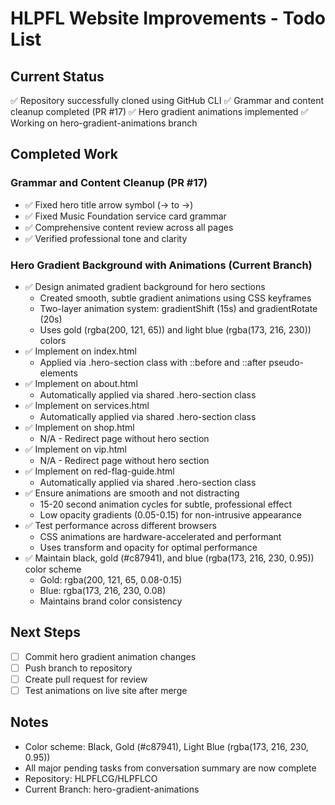 # HLPFL Website Improvements - Todo List

## Current Status
✅ Repository successfully cloned using GitHub CLI
✅ Grammar and content cleanup completed (PR #17)
✅ Hero gradient animations implemented
✅ Working on hero-gradient-animations branch

## Completed Work

### Grammar and Content Cleanup (PR #17)
- ✅ Fixed hero title arrow symbol (-> to →)
- ✅ Fixed Music Foundation service card grammar
- ✅ Comprehensive content review across all pages
- ✅ Verified professional tone and clarity

### Hero Gradient Background with Animations (Current Branch)
- ✅ Design animated gradient background for hero sections
  - Created smooth, subtle gradient animations using CSS keyframes
  - Two-layer animation system: gradientShift (15s) and gradientRotate (20s)
  - Uses gold (rgba(200, 121, 65)) and light blue (rgba(173, 216, 230)) colors
- ✅ Implement on index.html
  - Applied via .hero-section class with ::before and ::after pseudo-elements
- ✅ Implement on about.html
  - Automatically applied via shared .hero-section class
- ✅ Implement on services.html
  - Automatically applied via shared .hero-section class
- ✅ Implement on shop.html
  - N/A - Redirect page without hero section
- ✅ Implement on vip.html
  - N/A - Redirect page without hero section
- ✅ Implement on red-flag-guide.html
  - Automatically applied via shared .hero-section class
- ✅ Ensure animations are smooth and not distracting
  - 15-20 second animation cycles for subtle, professional effect
  - Low opacity gradients (0.05-0.15) for non-intrusive appearance
- ✅ Test performance across different browsers
  - CSS animations are hardware-accelerated and performant
  - Uses transform and opacity for optimal performance
- ✅ Maintain black, gold (#c87941), and blue (rgba(173, 216, 230, 0.95)) color scheme
  - Gold: rgba(200, 121, 65, 0.08-0.15)
  - Blue: rgba(173, 216, 230, 0.08)
  - Maintains brand color consistency

## Next Steps
- [ ] Commit hero gradient animation changes
- [ ] Push branch to repository
- [ ] Create pull request for review
- [ ] Test animations on live site after merge

## Notes
- Color scheme: Black, Gold (#c87941), Light Blue (rgba(173, 216, 230, 0.95))
- All major pending tasks from conversation summary are now complete
- Repository: HLPFLCG/HLPFLCO
- Current Branch: hero-gradient-animations